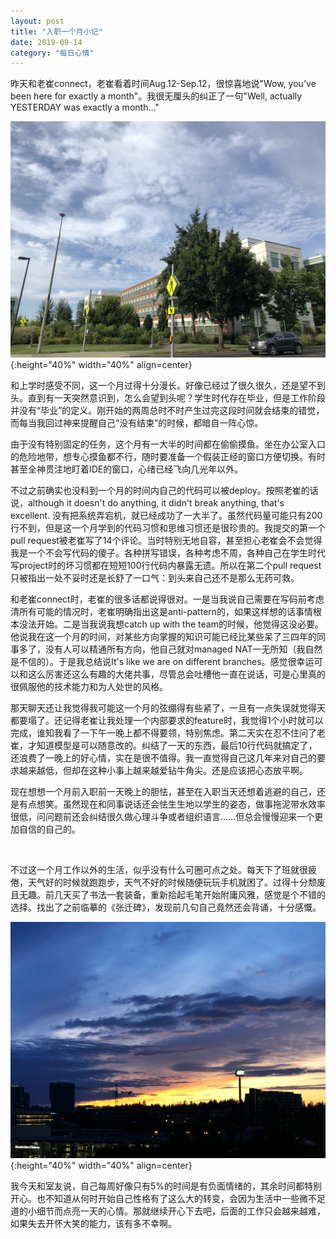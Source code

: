 ```yaml
---
layout: post
title: "入职一个月小记"
date: 2019-09-14
category: "每日心情"
---
```


昨天和老崔connect，老崔看着时间Aug.12-Sep.12，很惊喜地说"Wow, you've been here for exactly a month"。我很无厘头的纠正了一句"Well, actually YESTERDAY was exactly a month…"

![我的办公楼](/image/IMG_7255.JPG){:height="40%" width="40%" align=center}

和上学时感受不同，这一个月过得十分漫长。好像已经过了很久很久，还是望不到头。直到有一天突然意识到，怎么会望到头呢？学生时代存在毕业，但是工作阶段并没有“毕业”的定义。刚开始的两周总时不时产生过完这段时间就会结束的错觉，而每当我回过神来提醒自己“没有结束”的时候，都暗自一阵心惊。

由于没有特别固定的任务，这个月有一大半的时间都在偷偷摸鱼。坐在办公室入口的危险地带，想专心摸鱼都不行，随时要准备一个假装正经的窗口方便切换。有时甚至全神贯注地盯着IDE的窗口，心绪已经飞向几光年以外。

不过之前确实也没料到一个月的时间内自己的代码可以被deploy。按照老崔的话说，although it doesn't do anything, it didn't break anything, that's excellent. 没有把系统弄宕机，就已经成功了一大半了。虽然代码量可能只有200行不到，但是这一个月学到的代码习惯和思维习惯还是很珍贵的。我提交的第一个pull request被老崔写了14个评论。当时特别无地自容，甚至担心老崔会不会觉得我是一个不会写代码的傻子。各种拼写错误，各种考虑不周，各种自己在学生时代写project时的坏习惯都在短短100行代码内暴露无遗。所以在第二个pull request只被指出一处不妥时还是长舒了一口气：到头来自己还不是那么无药可救。

和老崔connect时，老崔的很多话都说得很对。一是当我说自己需要在写码前考虑清所有可能的情况时，老崔明确指出这是anti-pattern的，如果这样想的话事情根本没法开始。二是当我说我想catch up with the team的时候，他觉得这没必要。他说我在这一个月的时间，对某些方向掌握的知识可能已经比某些呆了三四年的同事多了，没有人可以精通所有方向，他自己就对managed NAT一无所知（我自然是不信的）。于是我总结说It's like we are on different branches。感觉很幸运可以和这么厉害还这么有趣的大佬共事，尽管总会吐槽他一直在说话，可是心里真的很佩服他的技术能力和为人处世的风格。

那天聊天还让我觉得我可能这一个月的弦绷得有些紧了，一旦有一点失误就觉得天都要塌了。还记得老崔让我处理一个内部要求的feature时，我觉得1个小时就可以完成，谁知我看了一下午一晚上都不得要领，特别焦虑。第二天实在忍不住问了老崔，才知道模型是可以随意改的。纠结了一天的东西，最后10行代码就搞定了，还浪费了一晚上的好心情，实在是很不值得。我一直觉得自己这几年来对自己的要求越来越低，但却在这种小事上越来越爱钻牛角尖。还是应该把心态放平啊。

现在想想一个月前入职前一天晚上的胆怯，甚至在入职当天还想着逃避的自己，还是有点想笑。虽然现在和同事说话还会怯生生地以学生的姿态，做事拖泥带水效率很低，问问题前还会纠结很久做心理斗争或者组织语言……但总会慢慢迎来一个更加自信的自己的。

&nbsp;&nbsp;

不过这一个月工作以外的生活，似乎没有什么可圈可点之处。每天下了班就很疲倦，天气好的时候就跑跑步，天气不好的时候随便玩玩手机就困了。过得十分颓废且无趣。前几天买了书法一套装备，重新拾起毛笔开始附庸风雅，感觉是个不错的选择。找出了之前临摹的《张迁碑》，发现前几句自己竟然还会背诵，十分感慨。

![Bellevue日落](/image/IMG_7456.JPG){:height="40%" width="40%" align=center}

我今天和室友说，自己每周好像只有5%的时间是有负面情绪的，其余时间都特别开心。也不知道从何时开始自己性格有了这么大的转变，会因为生活中一些微不足道的小细节而点亮一天的心情。那就继续开心下去吧，后面的工作只会越来越难，如果失去开怀大笑的能力，该有多不幸啊。